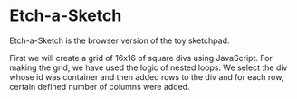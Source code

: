 # Etch-a-Sketch
Etch-a-Sketch is the browser version of the toy sketchpad.

First we will create a grid of 16x16 of square divs using JavaScript.
For making the grid, we have used the logic of nested loops. We select the div whose id was container and then added rows to the div and for each row, certain defined number of columns were added. 